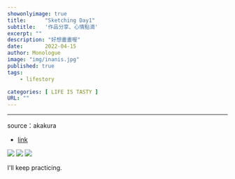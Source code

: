 ```yaml
---
showonlyimage: true
title:      "Sketching Day1"
subtitle:   '作品分享、心情點滴'
excerpt: ""
description: "好想畫畫喔"
date:       2022-04-15
author: Monologue    
image: "img/inanis.jpg"
published: true 
tags:
    - lifestory

categories: [ LIFE IS TASTY ]
URL: ""
---
```

***
source：akakura
* [link](https://twitter.com/akakura1341)
  
![](/blog/sketch/d1-1.jpg)
![](/blog/sketch/d1-3.jpg)
![](/blog/sketch/d1-2.jpg)  
  
I'll keep practicing.
<!--more-->
